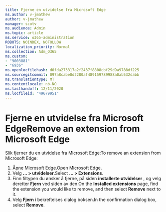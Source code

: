 ```yaml
---
title: Fjerne en utvidelse fra Microsoft Edge
ms.author: v-jmathew
author: v-jmathew
manager: scotv
ms.audience: Admin
ms.topic: article
ms.service: o365-administration
ROBOTS: NOINDEX, NOFOLLOW
localization_priority: Normal
ms.collection: Adm_O365
ms.custom:
- "9003881"
- "6936"
ms.openlocfilehash: d0fda273317a2f2437f8808cbf29d9a9788df225
ms.sourcegitcommit: 097a8cabe0d2280af489159789988a0ab532dabb
ms.translationtype: MT
ms.contentlocale: nb-NO
ms.lasthandoff: 12/11/2020
ms.locfileid: "49679951"
---
```

# <a name="remove-an-extension-from-microsoft-edge"></a><span data-ttu-id="dc84f-102">Fjerne en utvidelse fra Microsoft Edge</span><span class="sxs-lookup"><span data-stu-id="dc84f-102">Remove an extension from Microsoft Edge</span></span>

<span data-ttu-id="dc84f-103">Slik fjerner du en utvidelse fra Microsoft Edge:</span><span class="sxs-lookup"><span data-stu-id="dc84f-103">To remove an extension from Microsoft Edge:</span></span>

1. <span data-ttu-id="dc84f-104">Åpne Microsoft Edge.</span><span class="sxs-lookup"><span data-stu-id="dc84f-104">Open Microsoft Edge.</span></span>
2. <span data-ttu-id="dc84f-105">Velg **... > utvidelser**.</span><span class="sxs-lookup"><span data-stu-id="dc84f-105">Select **... > Extensions**.</span></span>
3. <span data-ttu-id="dc84f-106">Finn filtypen du ønsker å fjerne, på siden **installerte utvidelser** , og velg deretter **Fjern** ved siden av den.</span><span class="sxs-lookup"><span data-stu-id="dc84f-106">On the **Installed extensions** page, find the extension you would like to remove, and then select **Remove** next to it.</span></span>
4. <span data-ttu-id="dc84f-107">Velg **Fjern** i bekreftelses dialog boksen.</span><span class="sxs-lookup"><span data-stu-id="dc84f-107">In the confirmation dialog box, select **Remove**.</span></span>
